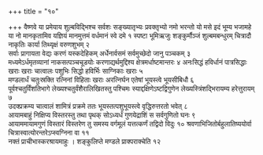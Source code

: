+++
title = "१०"

+++
वैष्णवे या प्रमेयाय शुल्बविद्भिश्च सर्वशः
सङ्ख्यातृभ्यः प्रवक्तृभ्यो नमो भरन्तो यो मसे इदं भूम्य
भजामहे या नो मानकृतामिव यज्ञियं मानमुत्तमं वर्धमानं स्वे दमे १
स्पष्टा भूमिऋजुः शङ्कुर्मौञ्जं शुल्बमबन्धुरम् चित्रादौ नाकृतिः कार्या
तिथ्यृक्षं वरुणशुभम् २   
सर्वाः प्रागायता वेद्यः करणं यस्कदेहिकम्
अर्धेनार्वसमं सर्वमुच्छेदो जानु पञ्चकम् ३   
मध्यमेऽर्धमृतव्यानां
नाकसत्पञ्चचूडयोः करणाद्यर्थमुद्दिश्य क्षेत्रमर्धाष्टमान्तरः ४
अनःसिद्धं हविर्धानं पात्रसिद्धाः खराः खराः चात्वालः पशुभिः सिद्धो
हविर्भिः साग्निकाः खराः ५   
मण्डलार्धं चतुःस्रक्ति रत्निनां विहिताः खराः
अरत्निर्घन एतेषां भूयस्त्वे भूयसीबिधौ ६   
पूर्वश्चतुर्विंशतिभागे
लेख्यश्चतुर्वंशैरालिखितस्तु पश्चिमः
स्याद्दक्षिणेऽष्टद्विगुणेन
लेख्यस्त्रिंशद्भिरायम्य हरेत्तुरायम् ७   
उदक्प्रक्रम्य
चात्वालं शामित्रं प्रक्रमे ततः भूयस्तत्पशुभूयस्त्वे वृद्धिरुत्तरतो भवेत्
८   
आयामबाहुं निक्षिप्य विस्तरस्तु तथा पृथक् सोऽध्यर्धं गुणयेद्राशिं स
सर्वगुणितो घनः ९   
आयाममायामगुणं विस्तारं विस्तरेण तु समस्य
वर्गमूलं यत्तत्कर्णं तद्विदो विदुः १०
श्रवणाभिजितोर्बहुलातिष्ययोर्वा
चित्रास्वात्योरन्तरेऽप्स्वग्निना वा ११   
नक्तं प्राचीभास्करश्रायमाहुः ।
शङ्कुलिप्ते मण्डले प्राक्पराक्चेति १२   
